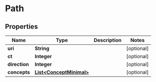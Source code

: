 

# Path


## Properties

| Name | Type | Description | Notes |
|------------ | ------------- | ------------- | -------------|
|**uri** | **String** |  |  [optional] |
|**ct** | **Integer** |  |  [optional] |
|**direction** | **Integer** |  |  [optional] |
|**concepts** | [**List&lt;ConceptMinimal&gt;**](ConceptMinimal.md) |  |  [optional] |



